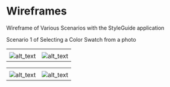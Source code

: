 # Wireframes

Wireframe of Various Scenarios with the StyleGuide application

Scenario 1 of Selecting a Color Swatch from a photo


<table>
  <tr>
   <td>
   </td>
   <td>
   </td>
  </tr>
  <tr>
   <td>



<img src="images/image1.jpg" width="" alt="alt_text" title="image_tooltip">

   </td>
   <td>



<img src="images/image2.jpg" width="" alt="alt_text" title="image_tooltip">

   </td>
  </tr>
</table>





<table>
  <tr>
   <td>
   </td>
   <td>
   </td>
  </tr>
  <tr>
   <td>



<img src="images/image3.jpg" width="" alt="alt_text" title="image_tooltip">

   </td>
   <td>



<img src="images/image4.jpg" width="" alt="alt_text" title="image_tooltip">

   </td>
  </tr>
</table>

